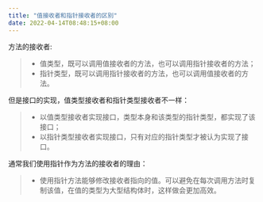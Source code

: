 ```yaml
---
title: "值接收者和指针接收者的区别"
date: 2022-04-14T08:48:15+08:00
---
```


方法的接收者:

>* 值类型，既可以调用值接收者的方法，也可以调用指针接收者的方法；
>* 指针类型，既可以调用指针接收者的方法，也可以调用值接收者的方法。

但是接口的实现，值类型接收者和指针类型接收者不一样：

>* 以值类型接收者实现接口，类型本身和该类型的指针类型，都实现了该接口；
>* 以指针类型接收者实现接口，只有对应的指针类型才被认为实现了接口。

通常我们使用指针作为方法的接收者的理由：

>* 使用指针方法能够修改接收者指向的值。可以避免在每次调用方法时复制该值，在值的类型为大型结构体时，这样做会更加高效。
